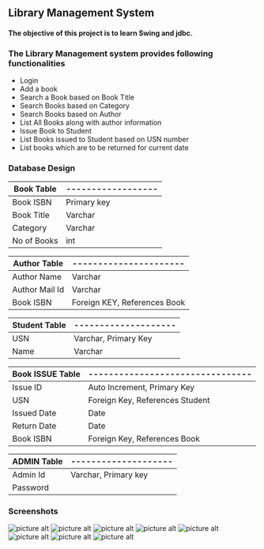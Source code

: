 ## Library Management System

#### The objective of this project is to learn Swing and jdbc.

### The Library Management system provides following functionalities

* Login
* Add a book
* Search a Book based on Book Title
* Search Books based on Category
* Search Books based on Author
* List All Books along with author information
* Issue Book to Student
* List Books issued to Student based on USN number 
* List books which are to be returned for current date

### Database Design

Book Table  | ------------------
----------- | ------------------
Book ISBN	| Primary key
Book Title	| Varchar
Category	| Varchar
No of Books	| int


Author Table	| ----------------------
------------ 	| ----------------------	 
Author Name	 	| Varchar
Author Mail Id	| Varchar
Book ISBN		| Foreign KEY, References Book



Student Table | --------------------
------------- | --------------------
USN			  | Varchar, Primary Key
Name		  | Varchar



Book ISSUE Table | --------------------------------
---------------	 | --------------------------------
Issue ID		 | Auto Increment, Primary Key
USN				 | Foreign Key, References Student
Issued Date		 | Date
Return Date		 | Date
Book ISBN		 | Foreign Key, References Book 



ADMIN Table		| --------------------
--------------- | --------------------
Admin Id		| Varchar, Primary key
Password		| 

### Screenshots

![picture alt](https://github.com/git-akshat/Library-Management/blob/master/screenshots/login1.png)
![picture alt](https://github.com/git-akshat/Library-Management/blob/master/screenshots/add_book.png)
![picture alt](https://github.com/git-akshat/Library-Management/blob/master/screenshots/search_book.png)
![picture alt](https://github.com/git-akshat/Library-Management/blob/master/screenshots/list_all_books.png)
![picture alt](https://github.com/git-akshat/Library-Management/blob/master/screenshots/issue_book.png)
![picture alt](https://github.com/git-akshat/Library-Management/blob/master/screenshots/issue_book_2.png)
![picture alt](https://github.com/git-akshat/Library-Management/blob/master/screenshots/list_issued_books.png)
![picture alt](https://github.com/git-akshat/Library-Management/blob/master/screenshots/book_to_return.png)
